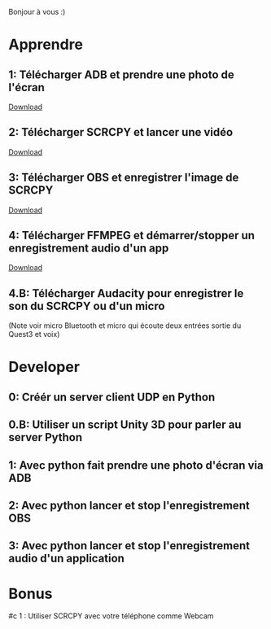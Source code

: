 Bonjour à vous :)


# Apprendre

## 1: Télécharger ADB et prendre une photo de l'écran
[Download](https://github.com/EloiStree/2023_12_01_HelloLocalizationQATestingOMI/issues/2)

## 2: Télécharger SCRCPY et lancer une vidéo
[Download](https://github.com/EloiStree/2023_12_01_HelloLocalizationQATestingOMI/issues/4)

## 3: Télécharger OBS et enregistrer l'image de SCRCPY
[Download](https://github.com/EloiStree/2023_12_01_HelloLocalizationQATestingOMI/issues/8)

## 4: Télécharger FFMPEG et démarrer/stopper un enregistrement audio d'un app
[Download](https://github.com/EloiStree/2023_12_01_HelloLocalizationQATestingOMI/issues/3)

## 4.B: Télécharger Audacity pour enregistrer le son du SCRCPY ou d'un micro 

(Note voir micro Bluetooth et micro qui écoute deux entrées sortie du Quest3 et voix)


# Developer

## 0: Créér un server client UDP en Python 

## 0.B: Utiliser un script Unity 3D pour parler au server Python 

## 1: Avec python fait prendre une photo d'écran via ADB

## 2: Avec python lancer et stop l'enregistrement OBS

## 3: Avec python lancer et stop l'enregistrement audio d'un application



# Bonus 

#c 1 : Utiliser SCRCPY avec votre téléphone comme Webcam



